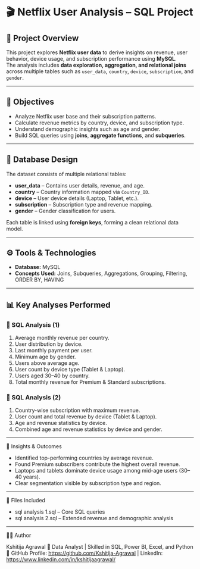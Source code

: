 # 🎬 Netflix User Analysis – SQL Project

## 📘 Project Overview
This project explores **Netflix user data** to derive insights on revenue, user behavior, device usage, and subscription performance using **MySQL**.  
The analysis includes **data exploration, aggregation, and relational joins** across multiple tables such as `user_data`, `country`, `device`, `subscription`, and `gender`.

---

## 🧠 Objectives
- Analyze Netflix user base and their subscription patterns.
- Calculate revenue metrics by country, device, and subscription type.
- Understand demographic insights such as age and gender.
- Build SQL queries using **joins**, **aggregate functions**, and **subqueries**.

---

## 🧩 Database Design
The dataset consists of multiple relational tables:
- **user_data** – Contains user details, revenue, and age.
- **country** – Country information mapped via `Country_ID`.
- **device** – User device details (Laptop, Tablet, etc.).
- **subscription** – Subscription type and revenue mapping.
- **gender** – Gender classification for users.

Each table is linked using **foreign keys**, forming a clean relational data model.

---

## ⚙️ Tools & Technologies
- **Database:** MySQL  
- **Concepts Used:** Joins, Subqueries, Aggregations, Grouping, Filtering, ORDER BY, HAVING  

---

## 📊 Key Analyses Performed

### 🔹 SQL Analysis (1)
1. Average monthly revenue per country.  
2. User distribution by device.  
3. Last monthly payment per user.  
4. Minimum age by gender.  
5. Users above average age.  
6. User count by device type (Tablet & Laptop).  
7. Users aged 30–40 by country.  
8. Total monthly revenue for Premium & Standard subscriptions.

### 🔹 SQL Analysis (2)
1. Country-wise subscription with maximum revenue.  
2. User count and total revenue by device (Tablet & Laptop).  
3. Age and revenue statistics by device.  
4. Combined age and revenue statistics by device and gender.

---

🚀 Insights & Outcomes
- Identified top-performing countries by average revenue.
- Found Premium subscribers contribute the highest overall revenue.
- Laptops and tablets dominate device usage among mid-age users (30–40 years).
- Clear segmentation visible by subscription type and region.

---

📁 Files Included
- sql analysis 1.sql – Core SQL queries 
- sql analysis 2.sql – Extended revenue and demographic analysis 

---

👩‍💻 Author

Kshitija Agrawal
📍 Data Analyst | Skilled in SQL, Power BI, Excel, and Python
🔗 GitHub Profile: https://github.com/Kshitija-Agrawal
 | LinkedIn: https://www.linkedin.com/in/kshitijaagrawal/

